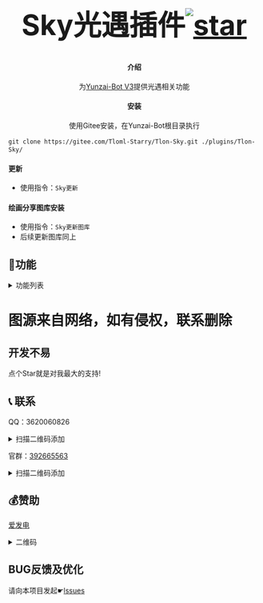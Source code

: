 # ﻿<div align="center"><h1 align="center">Sky光遇插件<a href='https://gitee.com/Tloml-Starry/SKY-GuangYu-plugin/stargazers'><img src='https://gitee.com/Tloml-Starry/SKY-GuangYu-plugin/badge/star.svg?theme=dark' alt='star'></img></a></h1></div>

#### <div align="center">介绍</div>
<div align="center">

为[Yunzai-Bot V3](https://gitee.com/Le-niao/Yunzai-Bot)提供光遇相关功能

</div>

#### <div align="center">安装</div>
<div align="center">使用Gitee安装，在Yunzai-Bot根目录执行</div>

```
git clone https://gitee.com/Tloml-Starry/Tlon-Sky.git ./plugins/Tlon-Sky/
```

#### 更新

* 使用指令：`Sky更新`

#### 绘画分享图库安装


* 使用指令：`Sky更新图库`
* 后续更新图库同上

## 🎉功能
<details>
<summary>功能列表</summary>
<p align="center">
<img width = "600" src="resource/功能列表.png">
</p>
</details>

# 图源来自网络，如有侵权，联系删除

## 开发不易

点个Star就是对我最大的支持!

## 📞 联系
QQ：3620060826
<details>
<summary>扫描二维码添加</summary>
<p align="center">
<img width = "600" src="resource/Q二维码.png">
</p>
</details>

官群：[392665563](https://jq.qq.com/?_wv=1027&k=VQAEpAlH)
<details>
<summary>扫描二维码添加</summary>
<p align="center">
<img width = "600" src="resource/群二维码.jpg">
</p>
</details>



## 💰赞助

[爱发电](https://afdian.net/a/Tloml-Starry)
<details>
<summary>二维码</summary>
<p align="center">
<img width = "600" src="resource/赞助二维码.png">
</p>
</details>

## BUG反馈及优化

请向本项目发起☛[lssues](https://gitee.com/Tloml-Starry/Tlon-Sky/issues/I6LRZ9)